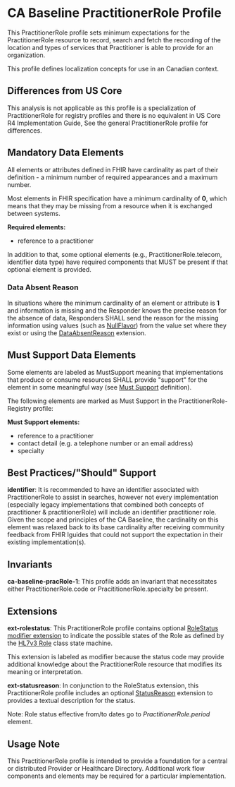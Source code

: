 # CA Baseline PractitionerRole Profile
This PractitionerRole profile sets minimum expectations for the PractitionerRole resource to record, search and fetch the recording of the location and types of services that Practitioner is able to provide for an organization.

This profile defines localization concepts for use in an Canadian context.

## Differences from US Core
This analysis is not applicable as this profile is a specialization of PractitionerRole for registry profiles and there is no equivalent in US Core R4 Implementation Guide, See the general PractitionerRole profile for differences.

## Mandatory Data Elements
All elements or attributes defined in FHIR have cardinality as part of their definition - a minimum number of required appearances and a maximum number.

Most elements in FHIR specification have a minimum cardinality of **0**, which means that they may be missing from a resource when it is exchanged between systems.

**Required elements:**
* reference to a practitioner

In addition to that, some optional elements (e.g., PractitionerRole.telecom, identifier data type) have required components that MUST be present if that optional element is provided.

### Data Absent Reason
In situations where the minimum cardinality of an element or attribute is **1** and information is missing and the Responder knows the precise reason for the absence of data, Responders SHALL send the reason for the missing information using values (such as [NullFlavor](https://www.hl7.org/fhir/extension-iso21090-nullflavor.html)) from the value set where they exist or using the [DataAbsentReason](http://hl7.org/fhir/StructureDefinition/data-absent-reason) extension.

## Must Support Data Elements
Some elements are labeled as MustSupport meaning that implementations that produce or consume resources SHALL provide "support" for the element in some meaningful way (see [Must Support](https://build.fhir.org/ig/HL7-Canada/ca-baseline/general-guidance.html#must-support) definition).

The following elements are marked as Must Support in the PractitionerRole-Registry profile:

**Must Support elements:**
* reference to a practitioner
* contact detail (e.g. a telephone number or an email address)
* specialty

## Best Practices/"Should" Support
**identifier**: It is recommended to have an identifier associated with PractitionerRole to assist in searches, however not every implementation (especially legacy implementations that combined both concepts of practitioner & practitionerRole) will include an identifier practitioner role. Given the scope and principles of the CA Baseline, the cardinality on this element was relaxed back to its base cardinality after receiving community feedback from FHIR Iguides that could not support the expectation in their existing implementation(s).

## Invariants
**ca-baseline-pracRole-1**: This profile adds an invariant that necessitates either PractitionerRole.code or PracititionerRole.specialty be present.


## Extensions
**ext-rolestatus**: This PractitionerRole profile contains optional [RoleStatus]( https://build.fhir.org/ig/HL7-Canada/ca-baseline/extension-ext-rolestatus.html) [modifier extension](https://www.hl7.org/fhir/extensibility.html#modifierExtension) to indicate the possible states of the Role as defined by the [HL7v3 Role]( https://www.hl7.org/fhir/v3/RoleStatus/cs.html) class state machine.

This extension is labeled as modifier because the status code may provide additional knowledge about the PractitionerRole resource that modifies its meaning or interpretation.

**ext-statusreason**: In conjunction to the RoleStatus extension, this PractitionerRole profile includes an optional [StatusReason]( https://build.fhir.org/ig/HL7-Canada/ca-baseline/extension-ext-statusreason.html) extension to provides a textual description for the status.

Note: Role status effective from/to dates go to _PractitionerRole.period_ element.

## Usage Note
This PractitionerRole profile is intended to provide a foundation for a central or distributed Provider or Healthcare Directory.
Additional work flow components and elements may be required for a particular implementation.
